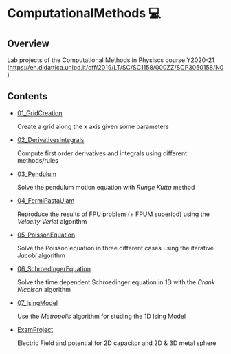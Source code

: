 # ComputationalMethods 💻

## Overview

Lab projects of the Computational Methods in Physiscs course Y2020-21 (https://en.didattica.unipd.it/off/2019/LT/SC/SC1158/000ZZ/SCP3050158/N0)

## Contents 

* [01_GridCreation](\01_GridCreation)

  Create a grid along the x axis given some parameters
  
* [02_DerivativesIntegrals](\02_DerivativesIntegrals)

  Compute first order derivatives and integrals using different methods/rules
  
* [03_Pendulum](\03_Pendulum)

  Solve the pendulum motion equation with _Runge Kutta_ method
  
* [04_FermiPastaUlam](\04_FermiPastaUlam)

  Reproduce the results of FPU problem (+ FPUM superiod) using the _Velocity Verlet_ algorithm
  
* [05_PoissonEquation](\05_PoissonEquation)

  Solve the Poisson equation in three different cases using the iterative _Jacobi_ algorithm
  
* [06_SchroedingerEquation](\06_SchroedingerEquation)

  Solve the time dependent Schroedinger equation in 1D with the _Crank Nicolson_ algorithm
  
* [07_IsingModel](\07_IsingModel)

  Use  the _Metropolis_ algorithm for studing the 1D Ising Model
  
* [ExamProject](\ExamProject)

  Electric Field and potential for 2D capacitor and 2D & 3D metal sphere
  
